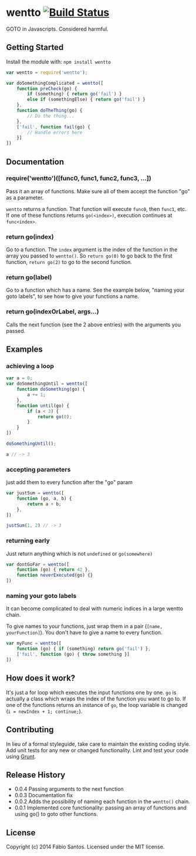 # wentto [![Build Status](https://secure.travis-ci.org/fabiosantoscode/wentto.png?branch=master)](http://travis-ci.org/fabiosantoscode/wentto)

GOTO in Javascripts. Considered harmful.

## Getting Started
Install the module with: `npm install wentto`

```javascript
var wentto = require('wentto');

var doSomethingComplicated = wentto([
    function preCheck(go) {
        if (something) { return go('fail') }
        else if (somethingElse) { return go('fail') }
    },
    function doTheThing(go) {
        // Do the thing...
    },
    ['fail', function fail(go) {
        // Handle errors here
    }]
])
```

## Documentation

### require('wentto')([func0, func1, func2, func3, ...])
Pass it an array of functions. Make sure all of them accept the function "go" as a parameter.

`wentto` returns a function. That function will execute `func0`, then `func1`, etc. If one of these functions returns `go(<index>)`, execution continues at `func<index>`.

### return go(index)
Go to a function. The `index` argument is the index of the function in the array you passed to `wentto()`. So `return go(0)` to go back to the first function, `return go(2)` to go to the second function.

### return go(label)
Go to a function which has a name. See the example below, "naming your goto labels", to see how to give your functions a name.

### return go(indexOrLabel, args...)
Calls the next function (see the 2 above entries) with the arguments you passed.

## Examples
### achieving a loop
```javascript
var a = 0;
var doSomethingUntil = wentto([
    function doSomething(go) {
        a += 1;
    },
    function until(go) {
        if (a < 3) {
            return go(0);
        }
    }
])

doSomethingUntil();

a // -> 3
```

### accepting parameters
just add them to every function after the "go" param

```javascript
var justSum = wentto([
    function (go, a, b) {
        return a + b;
    },
])

justSum(1, 2) // -> 3
```

### returning early
Just return anything which is not `undefined` or `go(somewhere)`

```javascript
var dontGoFar = wentto([
    function (go) { return 42 },
    function neverExecuted(go) {}
])
```

### naming your goto labels
It can become complicated to deal with numeric indices in a large wentto chain. 

To give names to your functions, just wrap them in a pair (`[name, yourFunction]`). You don't have to give a name to every function.

```javascript
var myFunc = wentto([
    function (go) { if (something) return go('fail') },
    ['fail', function (go) { throw something }]
])
```


## How does it work?
It's just a for loop which executes the input functions one by one. `go` is actually a class which wraps the index of the function you want to go to. If one of the functions returns an instance of `go`, the loop variable is changed (`i = newIndex + 1; continue;`).

## Contributing
In lieu of a formal styleguide, take care to maintain the existing coding style. Add unit tests for any new or changed functionality. Lint and test your code using [Grunt](http://gruntjs.com/).

## Release History

 - 0.0.4 Passing arguments to the next function
 - 0.0.3 Documentation fix
 - 0.0.2 Adds the possibility of naming each function in the `wentto()` chain.
 - 0.0.1 Implemented core functionality: passing an array of functions and using go() to goto other functions.

## License
Copyright (c) 2014 Fábio Santos. Licensed under the MIT license.
